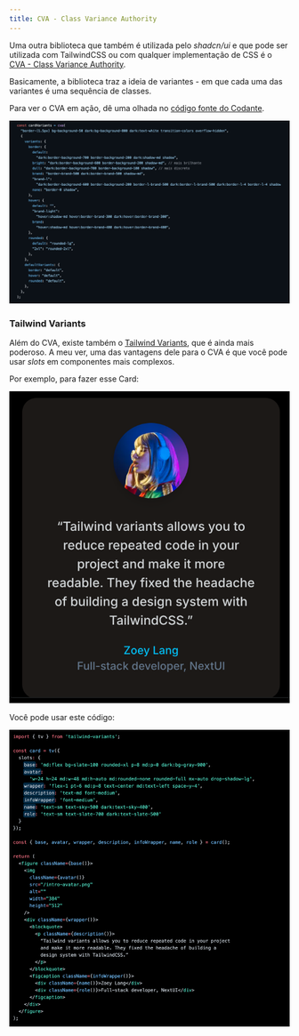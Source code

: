 ```yaml
---
title: CVA - Class Variance Authority
---
```


Uma outra biblioteca que também é utilizada pelo *shadcn/ui* e que pode ser utilizada com TailwindCSS ou com qualquer implementação de CSS é o [CVA - Class Variance Authority](https://cva.style/docs).

Basicamente, a biblioteca traz a ideia de variantes - em que cada uma das variantes é uma sequência de classes.

Para ver o CVA em ação, dê uma olhada no [código fonte do Codante](https://github.com/codante-io/codante-io-front/blob/main/app/components/ui/cards/card/index.tsx).

![alt text](image.png)

### Tailwind Variants

Além do CVA, existe também o [Tailwind Variants](https://www.tailwind-variants.org/), que é ainda mais poderoso. A meu ver, uma das vantagens dele para o CVA é que você pode usar *slots* em componentes mais complexos.

Por exemplo, para fazer esse Card:

![alt text](image-1.png)

Você pode usar este código:

![alt text](image-2.png)
